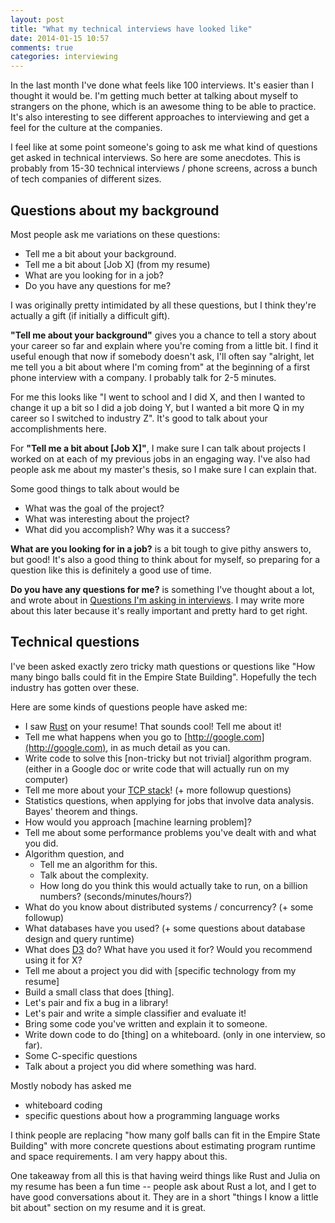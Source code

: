 ```yaml
---
layout: post
title: "What my technical interviews have looked like"
date: 2014-01-15 10:57
comments: true
categories: interviewing
---
```


In the last month I've done what feels like 100 interviews. It's
easier than I thought it would be. I'm getting much better at talking
about myself to strangers on the phone, which is an awesome thing to
be able to practice. It's also interesting to see different approaches
to interviewing and get a feel for the culture at the companies.

I feel like at some point someone's going to ask me what kind of
questions get asked in technical interviews. So here are some
anecdotes. This is probably from 15-30 technical interviews / phone
screens, across a bunch of tech companies of different sizes.

## Questions about my background

Most people ask me variations on these questions:

* Tell me a bit about your background.
* Tell me a bit about [Job X] (from my resume)
* What are you looking for in a job?
* Do you have any questions for me?

I was originally pretty intimidated by all these questions, but I
think they're actually a gift (if initially a difficult gift).

**"Tell me about your background"** gives you a chance to tell a story
  about your career so far and explain where you're coming from a
  little bit. I find it useful enough that now if somebody doesn't
  ask, I'll often say "alright, let me tell you a bit about where I'm
  coming from" at the beginning of a first phone interview with a
  company. I probably talk for 2-5 minutes.

For me this looks like "I went to school and I did X, and then I
wanted to change it up a bit so I did a job doing Y, but I wanted a
bit more Q in my career so I switched to industry Z". It's good to
talk about your accomplishments here.

For **"Tell me a bit about [Job X]"**, I make sure I can talk about
projects I worked on at each of my previous jobs in an engaging way.
I've also had people ask me about my master's thesis, so I make sure I
can explain that.

Some good things to talk about would be

* What was the goal of the project?
* What was interesting about the project?
* What did you accomplish? Why was it a success?

**What are you looking for in a job?** is a bit tough to give pithy
  answers to, but good! It's also a good thing to think about for
  myself, so preparing for a question like this is definitely a good
  use of time.

**Do you have any questions for me?** is something I've thought about
  a lot, and wrote about in
  [Questions I'm asking in interviews](http://jvns.ca/blog/2013/12/30/questions-im-asking-in-interviews/).
  I may write more about this later because it's really important and
  pretty hard to get right.


## Technical questions

I've been asked exactly zero tricky math questions or questions like
"How many bingo balls could fit in the Empire State Building".
Hopefully the tech industry has gotten over these.

Here are some kinds of questions people have asked me:

* I saw [Rust](http://www.rust-lang.org/) on your resume! That sounds
  cool! Tell me about it!
* Tell me what happens when you go to
  [http://google.com](http://google.com), in as much detail as you
  can.
* Write code to solve this [non-tricky but not trivial] algorithm
  program. (either in a Google doc or write code that will actually
  run on my computer)
* Tell me more about your
  [TCP stack](https://github.com/jvns/teeceepee)! (+ more followup
  questions)
* Statistics questions, when applying for jobs that involve data
  analysis. Bayes' theorem and things.
* How would you approach [machine learning problem]?
* Tell me about some performance problems you've dealt with and what
  you did.
* Algorithm question, and
    * Tell me an algorithm for this.
    * Talk about the complexity.
    * How long do you think this would actually take to run, on a
      billion numbers? (seconds/minutes/hours?)
* What do you know about distributed systems / concurrency? (+ some
  followup)
* What databases have you used? (+ some questions about database
  design and query runtime)
* What does [D3](http://d3js.org/) do? What have you used it for?
  Would you recommend using it for X?
* Tell me about a project you did with
  [specific technology from my resume]
* Build a small class that does [thing].
* Let's pair and fix a bug in a library!
* Let's pair and write a simple classifier and evaluate it!
* Bring some code you've written and explain it to someone.
* Write down code to do [thing] on a whiteboard. (only in one
  interview, so far).
* Some C-specific questions
* Talk about a project you did where something was hard.

Mostly nobody has asked me

* whiteboard coding
* specific questions about how a programming language works

I think people are replacing "how many golf balls can fit in the
Empire State Building" with more concrete questions about estimating
program runtime and space requirements. I am very happy about this.

One takeaway from all this is that having weird things like Rust and
Julia on my resume has been a fun time -- people ask about Rust a lot,
and I get to have good conversations about it. They are in a short
"things I know a little bit about" section on my resume and it is
great.
